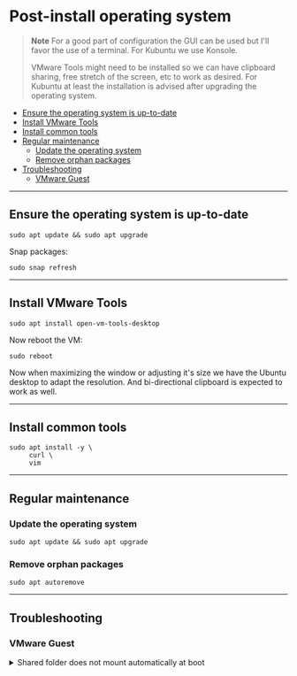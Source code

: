 # Post-install operating system

> **Note**
> For a good part of configuration the GUI can be used but I'll favor the use of a terminal. For Kubuntu we use Konsole.
>
> VMware Tools might need to be installed so we can have clipboard sharing, free stretch of the screen, etc to work as desired. For Kubuntu at least the installation is advised after upgrading the operating system.

- [Ensure the operating system is up-to-date](#ensure-the-operating-system-is-up-to-date)
- [Install VMware Tools](#install-vmware-tools)
- [Install common tools](#install-common-tools)
- [Regular maintenance](#regular-maintenance)
  - [Update the operating system](#update-the-operating-system)
  - [Remove orphan packages](#remove-orphan-packages)
- [Troubleshooting](#troubleshooting)
  - [VMware Guest](#vmware-guest)

---

## Ensure the operating system is up-to-date

```shell
sudo apt update && sudo apt upgrade
```

Snap packages:

```shell
sudo snap refresh
```

---

## Install VMware Tools

```shell
sudo apt install open-vm-tools-desktop
```

Now reboot the VM:

```shell
sudo reboot
```

Now when maximizing the window or adjusting it's size we have the Ubuntu desktop to adapt the resolution. And bi-directional clipboard is expected to work as well.

---

## Install common tools

```shell
sudo apt install -y \
     curl \
     vim
```

---

## Regular maintenance

### Update the operating system

```shell
sudo apt update && sudo apt upgrade
```

### Remove orphan packages

```shell
sudo apt autoremove
```

---

## Troubleshooting

### VMware Guest

<details>
  <summary>Shared folder does not mount automatically at boot</summary>

  &nbsp;
  It is a [known issue](https://communities.vmware.com/t5/VMware-Workstation-Player/Shared-folder-not-working-W11-host-Ubuntu-22-04-guest-Open-VM/td-p/2905917) that impacts Linux guests.

   Using `sudo` add the following line to _/etc/fstab_:

   ```shell
   vmhgfs-fuse /mnt/hgfs fuse defaults,allow_other 0 0
   ```

  After rebooting _/mnt/hgfs/_ should contain a folder mount for each shared folder.
</details>
